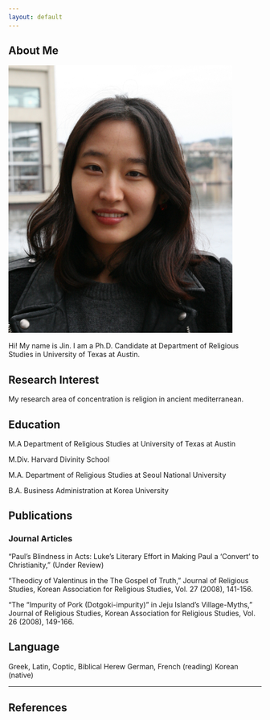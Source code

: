 ```yaml
---
layout: default
---
```


## About Me

<img class="profile-picture" src="jin.PNG">

Hi! My name is Jin. I am a Ph.D. Candidate at Department of Religious Studies in University of Texas at Austin. 

## Research Interest

My research area of concentration is religion in ancient mediterranean.

## Education
M.A    Department of Religious Studies at University of Texas at Austin

M.Div. Harvard Divinity School

M.A.   Department of Religious Studies at Seoul National University

B.A.   Business Administration at Korea University


## Publications

### Journal Articles
“Paul’s Blindness in Acts: Luke’s Literary Effort in Making Paul a ‘Convert’ to Christianity,” (Under Review)

“Theodicy of Valentinus in the The Gospel of Truth,” Journal of Religious Studies, Korean Association for Religious Studies, Vol. 27 (2008), 141-156.

“The “Impurity of Pork (Dotgoki-impurity)” in Jeju Island’s Village-Myths,” Journal of Religious Studies, Korean Association for Religious Studies, Vol. 26 (2008), 149-166.


## Language
Greek, Latin, Coptic, Biblical Herew
German, French (reading)
Korean (native)

---

## References

